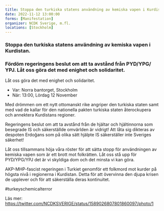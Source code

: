 ```yaml
---
title: Stoppa den turkiska statens användning av kemiska vapen i Kurdistan
date: 2022-11-12 13:00:00
forms: [Manifestation]
organizer: NCDK Sverige, m.fl.
locations: [Stockholm]
---
```

### Stoppa den turkiska statens användning av kemiska vapen i Kurdistan.

### Fördöm regeringens beslut om att ta avstånd från PYD/YPG/ YPJ. Låt oss göra det med enighet och solidaritet.

Låt oss göra det med enighet och solidaritet. 

* Var: Norra bantorget, Stockholm
* När: 13:00, Lördag 12 November

Med drömmen om ett nytt ottomanskt rike angriper den turkiska staten samt med vad de kallar för den nationella pakten turkiska staten återockupera och annektera Kurdistans regioner.

Regeringens beslut om att ta avstånd från de hjältar och hjältinnorna som besegrade IS och säkerställde omvärlden är vidrigt! Att låta sig dikteras av despoten Erdoğans som på olika sätt hjälpte IS säkerställer inte Sveriges säkerhet!

Låt oss tillsammans höja våra röster för att sätta stopp för användningen av kemiska vapen som är ett brott mot folkrätten. Låt oss stå upp för PYD/YPG/YPJ det är vi skyldiga dom och det minsta vi kan göra.

AKP-MHP-fascist regeringen i Turkiet genomför ett folkmord mot kurder på högsta nivå i regionerna i Kurdistan. Detta för att övervinna den djupa krisen de upplever och för att säkerställa deras kontinuitet. 

#turkeyschemicalterror

Läs mer: https://twitter.com/NCDKSVERIGE/status/1589026807801860097/photo/1